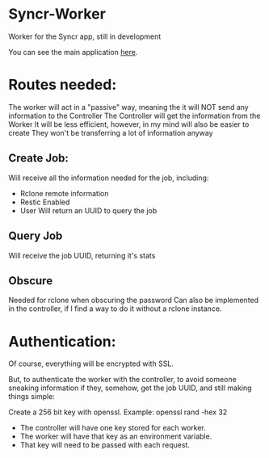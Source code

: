 # Syncr-Worker
Worker for the Syncr app, still in development

You can see the main application [here](https://github.com/Zeptiny/Syncr).

# Routes needed:
The worker will act in a "passive" way, meaning the it will NOT send any information to the Controller
The Controller will get the information from the Worker
It will be less efficient, however, in my mind will also be easier to create
They won't be transferring a lot of information anyway

## Create Job:
Will receive all the information needed for the job, including:
  - Rclone remote information
  - Restic Enabled
  - User
Will return an UUID to query the job

## Query Job
Will receive the job UUID, returning it's stats

## Obscure
Needed for rclone when obscuring the password
Can also be implemented in the controller, if I find a way to do it without a rclone instance.


# Authentication:
Of course, everything will be encrypted with SSL.

But, to authenticate the worker with the controller, to avoid someone sneaking information if they, somehow, get the job UUID, and still making things simple:

Create a 256 bit key with openssl. Example: openssl rand -hex 32

- The controller will have one key stored for each worker.
- The worker will have that key as an environment variable.
- That key will need to be passed with each request.